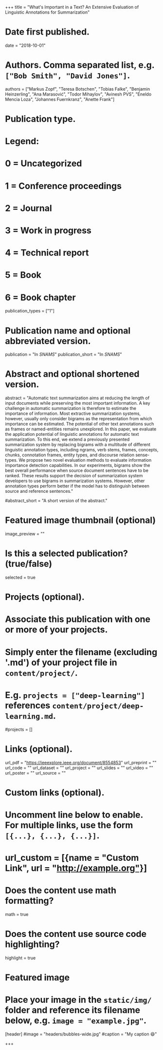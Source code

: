 +++
title = "What's Important in a Text? An Extensive Evaluation of Linguistic Annotations for Summarization"

# Date first published.
date = "2018-10-01"

# Authors. Comma separated list, e.g. `["Bob Smith", "David Jones"]`.
authors = ["Markus Zopf", "Teresa Botschen", "Tobias Falke", "Benjamin Heinzerling", "Ana Marasović", "Todor Mihaylov", "Avinesh PVS", "Eneldo Mencia Loza", "Johannes Fuernkranz", "Anette Frank"]

# Publication type.
# Legend:
# 0 = Uncategorized
# 1 = Conference proceedings
# 2 = Journal
# 3 = Work in progress
# 4 = Technical report
# 5 = Book
# 6 = Book chapter
publication_types = ["1"]

# Publication name and optional abbreviated version.
publication = "In *SNAMS*"
publication_short = "In *SNAMS*"

# Abstract and optional shortened version.
abstract = "Automatic text summarization aims at reducing the length of input documents while preserving the most important information. A key challenge in automatic summarization is therefore to estimate the importance of information. Most extractive summarization systems, however, usually only consider bigrams as the representation from which importance can be estimated. The potential of other text annotations such as frames or named-entities remains unexplored. In this paper, we evaluate the application potential of linguistic annotations for automatic text summarization. To this end, we extend a previously presented summarization system by replacing bigrams with a multitude of different linguistic annotation types, including ngrams, verb stems, frames, concepts, chunks, connotation frames, entity types, and discourse relation sense-types. We propose two novel evaluation methods to evaluate information importance detection capabilities. In our experiments, bigrams show the best overall performance when source document sentences have to be ranked. These results support the decision of summarization system developers to use bigrams in summarization systems. However, other annotation types perform better if the model has to distinguish between source and reference sentences."

#abstract_short = "A short version of the abstract."

# Featured image thumbnail (optional)
image_preview = ""

# Is this a selected publication? (true/false)
selected = true

# Projects (optional).
#   Associate this publication with one or more of your projects.
#   Simply enter the filename (excluding '.md') of your project file in `content/project/`.
#   E.g. `projects = ["deep-learning"]` references `content/project/deep-learning.md`.
#projects = []

# Links (optional).
url_pdf = "https://ieeexplore.ieee.org/document/8554853"
url_preprint = ""
url_code = ""
url_dataset = ""
url_project = ""
url_slides = ""
url_video = ""
url_poster = ""
url_source = ""

# Custom links (optional).
#   Uncomment line below to enable. For multiple links, use the form `[{...}, {...}, {...}]`.
# url_custom = [{name = "Custom Link", url = "http://example.org"}]

# Does the content use math formatting?
math = true

# Does the content use source code highlighting?
highlight = true

# Featured image
# Place your image in the `static/img/` folder and reference its filename below, e.g. `image = "example.jpg"`.
[header]
#image = "headers/bubbles-wide.jpg"
#caption = "My caption 😄"

+++

